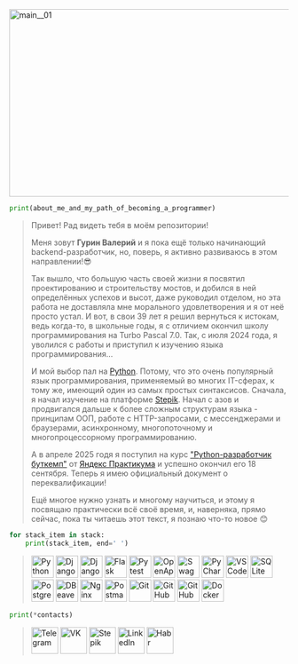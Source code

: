 <img width="1716" height="338" alt="main__01" src="https://github.com/user-attachments/assets/28c32b4f-45d3-445c-ab92-e59d853f4374" />




<!-- ## Обо мне и о том, как я пришёл к программированию:-->
```python
print(about_me_and_my_path_of_becoming_a_programmer) 
```
> Привет! Рад видеть тебя в моём репозитории!
> 
> Меня зовут **Гурин Валерий** и я пока ещё только начинающий backend-разработчик, 
> но, поверь, я активно развиваюсь в этом направлении!😎
> 
> Так вышло, что большую часть своей жизни я посвятил проектированию и строительству мостов, 
> и добился в ней определённых успехов и высот, даже руководил отделом, но эта работа не 
> доставляла мне морального удовлетворения и я от неё просто устал. И вот, в свои 39 лет я решил 
> вернуться к истокам, ведь когда-то, в школьные годы, я с отличием окончил школу программирования 
> на Turbo Pascal 7.0. Так, с июля 2024 года, я уволился с работы и приступил к изучению 
> языка программирования...
> 
> И мой выбор пал на [Python](https://www.python.org/). Потому, что это очень популярный язык программирования, применяемый 
> во многих IT-сферах, к тому же, имеющий один из самых простых синтаксисов. Сначала, я начал 
> изучение на платформе [Stepik](https://stepik.org/users/915077024/profile). Начал с азов и продвигался дальше к более сложным структурам 
> языка - принципам ООП, работе с HTTP-запросами, с мессенджерами и браузерами, асинхронному, многопоточному 
> и многопроцессорному программированию.
> 
> А в апреле 2025 годя я поступил на курс ["Python-разработчик буткемп"](https://practicum.yandex.ru/python-developer-bootcamp/) от [Яндекс Практикума](https://practicum.yandex.ru/) 
> и успешно окончил его 18 сентября. Теперь я имею официальный документ о переквалификации!
> 
> Ещё многое нужно узнать и многому научиться, и этому я посвящаю практически всё своё время, и, наверняка, прямо сейчас, пока ты читаешь этот текст, я познаю что-то новое 😊


```python
for stack_item in stack:
    print(stack_item, end=' ')
```
<!-- ## Стек технологий:-->
> <a href="https://www.python.org/"><img width=40 src="https://cdn.jsdelivr.net/gh/devicons/devicon@latest/icons/python/python-original.svg" title="Python" /></a>
<a href="https://www.djangoproject.com/"><img width=40 src="https://cdn.jsdelivr.net/gh/devicons/devicon@latest/icons/django/django-plain.svg" title="Django" /></a>
<a href="https://www.django-rest-framework.org/"><img width=40 src="https://cdn.jsdelivr.net/gh/devicons/devicon@latest/icons/djangorest/djangorest-original-wordmark.svg" title="DjangoRestFramework" /></a>
<a href="https://flask.palletsprojects.com/en/stable/"><img width=40 src="https://cdn.jsdelivr.net/gh/devicons/devicon@latest/icons/flask/flask-original.svg" title="Flask" /></a>
<a href="https://docs.pytest.org/en/stable/index.html"><img width=40 src="https://cdn.jsdelivr.net/gh/devicons/devicon@latest/icons/pytest/pytest-original.svg" title="Pytest" /></a>
<a href="https://www.openapis.org/"><img width=40 src="https://cdn.jsdelivr.net/gh/devicons/devicon@latest/icons/openapi/openapi-original.svg" title="OpenApi" /></a>
<a href="https://swagger.io/"><img width=40 src="https://cdn.jsdelivr.net/gh/devicons/devicon@latest/icons/swagger/swagger-original.svg" title="Swagger" /></a>
<a href="https://www.jetbrains.com/pycharm/"><img width=40 src="https://cdn.jsdelivr.net/gh/devicons/devicon@latest/icons/pycharm/pycharm-original.svg" title="PyCharm" /></a>
<a href="https://code.visualstudio.com/"><img width=40 src="https://cdn.jsdelivr.net/gh/devicons/devicon@latest/icons/vscode/vscode-original.svg" title="VSCode" /></a>
<a href="https://www.sqlite.org/"><img width=40 src="https://cdn.jsdelivr.net/gh/devicons/devicon@latest/icons/sqlite/sqlite-original.svg" title="SQLite" /></a>
<a href="https://www.postgresql.org/"><img width=40 src="https://cdn.jsdelivr.net/gh/devicons/devicon@latest/icons/postgresql/postgresql-original.svg" title="PostgreSQL" /></a>
<a href="https://dbeaver.io/"><img width=40 src="https://cdn.jsdelivr.net/gh/devicons/devicon@latest/icons/dbeaver/dbeaver-original.svg" title="DBeaver" /></a>
<a href="https://nginx.org/ru/"><img width=40 src="https://cdn.jsdelivr.net/gh/devicons/devicon@latest/icons/nginx/nginx-original.svg" title="Nginx" /></a>
<a href="https://www.postman.com/"><img width=40 src="https://cdn.jsdelivr.net/gh/devicons/devicon@latest/icons/postman/postman-original.svg" title="Postman" /></a>
<a href="https://git-scm.com/"><img width=40 src="https://cdn.jsdelivr.net/gh/devicons/devicon@latest/icons/git/git-original.svg" title="Git" /></a>
<a href="https://github.com/"><img width=40 src="https://cdn.jsdelivr.net/gh/devicons/devicon@latest/icons/github/github-original.svg" title="GitHub" /></a>
<a href="https://docs.github.com/en/actions"><img width=40 src="https://cdn.jsdelivr.net/gh/devicons/devicon@latest/icons/githubactions/githubactions-original.svg" title="GitHubActions" /></a>
<a href="https://www.docker.com/"><img width=40 src="https://cdn.jsdelivr.net/gh/devicons/devicon@latest/icons/docker/docker-original.svg" title="Docker" /></a>
          

```python
print(*contacts)
```
> <a href="https://t.me/CallSign_Yakuza"><img width=48 src="https://github.com/user-attachments/assets/a6d8481c-f025-425d-ac3d-98966f58abc2" title="Telegram" /></a>
<a href="https://vk.com/no_rear_gear"><img width=48 src="https://github.com/user-attachments/assets/22c23a8e-835a-4ff1-9e64-453d1801a776" title="VK" /></a>
<a href="https://stepik.org/users/915077024/profile"><img width=48 src="https://github.com/user-attachments/assets/be4f3287-9149-40e1-94b7-0386078d825f" title="Stepik" /></a>
<a href="https://www.linkedin.com/in/valeriy-gurin"><img width=48 src="https://github.com/user-attachments/assets/ed518bda-fd07-4700-9e6d-81d26820a34d" title="LinkedIn" /></a>
<a href="https://habr.com/ru/users/FuntikPiggy/"><img width=48 src="https://github.com/user-attachments/assets/14ec4512-5d4b-48ff-82e7-96ac18c1965b" title="Habr" /></a>

<!--
**FuntikPiggy/FuntikPiggy** is a ✨ _special_ ✨ repository because its `README.md` (this file) appears on your GitHub profile.

Here are some ideas to get you started:

- 🔭 I’m currently working on ...
- 🌱 I’m currently learning ...
- 👯 I’m looking to collaborate on ...
- 🤔 I’m looking for help with ...
- 💬 Ask me about ...
- 📫 How to reach me: ...
- 😄 Pronouns: ...
- ⚡ Fun fact: ...
-->

